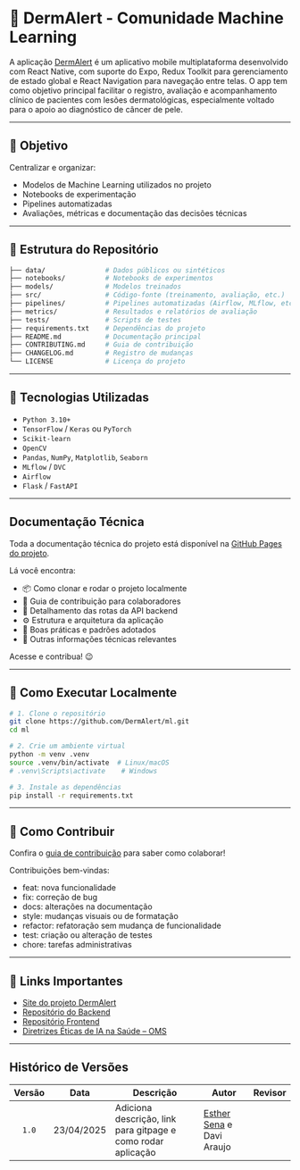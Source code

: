 
# 🤖 DermAlert - Comunidade Machine Learning

A aplicação  [DermAlert](https://github.com/DermAlert/dermalert.github.io) é um aplicativo mobile multiplataforma desenvolvido com React Native, com suporte do Expo, Redux Toolkit para gerenciamento de estado global e React Navigation para navegação entre telas. O app tem como objetivo principal facilitar o registro, avaliação e acompanhamento clínico de pacientes com lesões dermatológicas, especialmente voltado para o apoio ao diagnóstico de câncer de pele.

---

## 📌 Objetivo

Centralizar e organizar:
- Modelos de Machine Learning utilizados no projeto
- Notebooks de experimentação
- Pipelines automatizadas
- Avaliações, métricas e documentação das decisões técnicas

---

## 📁 Estrutura do Repositório

```bash
├── data/               # Dados públicos ou sintéticos
├── notebooks/          # Notebooks de experimentos
├── models/             # Modelos treinados
├── src/                # Código-fonte (treinamento, avaliação, etc.)
├── pipelines/          # Pipelines automatizadas (Airflow, MLflow, etc.)
├── metrics/            # Resultados e relatórios de avaliação
├── tests/              # Scripts de testes
├── requirements.txt    # Dependências do projeto
├── README.md           # Documentação principal
├── CONTRIBUTING.md     # Guia de contribuição
├── CHANGELOG.md        # Registro de mudanças
└── LICENSE             # Licença do projeto
```

---

## 🚀 Tecnologias Utilizadas

- `Python 3.10+`
- `TensorFlow` / `Keras` ou `PyTorch`
- `Scikit-learn`
- `OpenCV`
- `Pandas`, `NumPy`, `Matplotlib`, `Seaborn`
- `MLflow` / `DVC`
- `Airflow`
- `Flask` / `FastAPI`

---
## Documentação Técnica

Toda a documentação técnica do projeto está disponível na [GitHub Pages do projeto](https://www.dermalert.ai/land/dist/index.html).  

Lá você encontra:

- 📦 Como clonar e rodar o projeto localmente  
- 🚀 Guia de contribuição para colaboradores  
- 📡 Detalhamento das rotas da API backend  
- ⚙️ Estrutura e arquitetura da aplicação  
- 🧪 Boas práticas e padrões adotados  
- 📖 Outras informações técnicas relevantes

Acesse e contribua! 😉

----

## 🧪 Como Executar Localmente

```bash
# 1. Clone o repositório
git clone https://github.com/DermAlert/ml.git
cd ml

# 2. Crie um ambiente virtual
python -m venv .venv
source .venv/bin/activate  # Linux/macOS
# .venv\Scripts\activate    # Windows

# 3. Instale as dependências
pip install -r requirements.txt
```

---

## 🤝 Como Contribuir

Confira o [guia de contribuição](https://www.dermalert.ai/guia-de-contribuicao/) para saber como colaborar!

Contribuições bem-vindas:

- feat: nova funcionalidade
- fix: correção de bug
- docs: alterações na documentação
- style: mudanças visuais ou de formatação
- refactor: refatoração sem mudança de funcionalidade
- test: criação ou alteração de testes
- chore: tarefas administrativas

  
---


## 📎 Links Importantes

- [Site do projeto DermAlert](https://www.dermalert.ai/land/dist/index.html)
- [Repositório do Backend](https://github.com/DermAlert/dermalert-backend)
- [Repositório Frontend](https://github.com/DermAlert/dermalert-frontend)
- [Diretrizes Éticas de IA na Saúde – OMS](https://www.who.int/publications/i/item/9789240029200)

---


## Histórico de Versões

| Versão | Data | Descrição | Autor | Revisor |
| :----: | ---- | --------- | ----- | ------- |
| `1.0`  |23/04/2025| Adiciona descrição, link para gitpage e como rodar aplicação | [Esther Sena](https://github.com/esmsena) e Davi Araujo |   |
